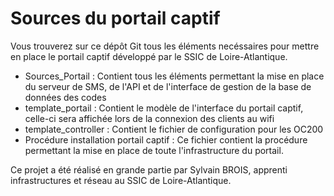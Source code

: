 # Sources du portail captif

Vous trouverez sur ce dépôt Git tous les éléments necéssaires pour mettre en place le portail captif développé par le SSIC de Loire-Atlantique. 
- Sources_Portail : Contient tous les éléments permettant la mise en place du serveur de SMS, de l'API et de l'interface de gestion de la base de données des codes
- template_portail : Contient le modèle de l'interface du portail captif, celle-ci sera affichée lors de la connexion des clients au wifi
- template_controller : Contient le fichier de configuration pour les OC200
- Procédure installation portail captif : Ce fichier contient la procédure permettant la mise en place de toute l'infrastructure du portail.


Ce projet a été réalisé en grande partie par Sylvain BROIS, apprenti infrastructures et réseau au SSIC de Loire-Atlantique. 
